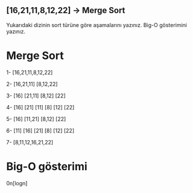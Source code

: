 ## [16,21,11,8,12,22] -> Merge Sort

Yukarıdaki dizinin sort türüne göre aşamalarını yazınız.
Big-O gösterimini yazınız.

# Merge Sort

1- [16,21,11,8,12,22]

2- [16,21,11] [8,12,22]

3- [16] [21,11] [8,12] [22]

4- [16] [21] [11] [8] [12] [22]

5- [16] [11,21] [8,12] [22]

6- [11] [16] [21] [8] [12] [22]

7- [8,11,12,16,21,22]

# Big-O gösterimi

0n[logn]
